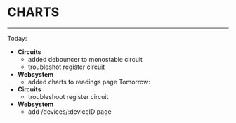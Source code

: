 # CHARTS
---
Today:
- **Circuits**
	- added debouncer to monostable circuit
	- troubleshot register circuit
- **Websystem**
	- added charts to readings page
Tomorrow:
- **Circuits**
	- troubleshoot register circuit
- **Websystem**
	- add /devices/:deviceID page
